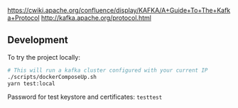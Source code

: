 https://cwiki.apache.org/confluence/display/KAFKA/A+Guide+To+The+Kafka+Protocol
http://kafka.apache.org/protocol.html

## Development

To try the project locally:

```sh
# This will run a kafka cluster configured with your current IP
./scripts/dockerComposeUp.sh
yarn test:local
```

Password for test keystore and certificates: `testtest`
